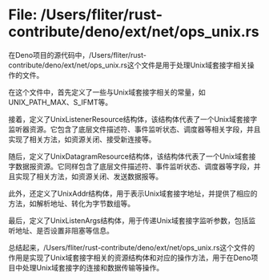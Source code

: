 # File: /Users/fliter/rust-contribute/deno/ext/net/ops_unix.rs

在Deno项目的源代码中，/Users/fliter/rust-contribute/deno/ext/net/ops_unix.rs这个文件是用于处理Unix域套接字相关操作的文件。

在这个文件中，首先定义了一些与Unix域套接字相关的常量，如UNIX_PATH_MAX、S_IFMT等。

接着，定义了UnixListenerResource结构体，该结构体代表了一个Unix域套接字监听器资源。它包含了底层文件描述符、事件监听状态、调度器等相关字段，并且实现了相关方法，如资源关闭、接受新连接等。

随后，定义了UnixDatagramResource结构体，该结构体代表了一个Unix域套接字数据报资源。它同样包含了底层文件描述符、事件监听状态、调度器等字段，并且实现了相关方法，如资源关闭、发送数据报等。

此外，还定义了UnixAddr结构体，用于表示Unix域套接字地址，并提供了相应的方法，如解析地址、转化为字节数组等。

最后，定义了UnixListenArgs结构体，用于传递Unix域套接字监听参数，包括监听地址、是否设置非阻塞等信息。

总结起来，/Users/fliter/rust-contribute/deno/ext/net/ops_unix.rs这个文件的作用是实现了Unix域套接字相关的资源结构体和对应的操作方法，用于在Deno项目中处理Unix域套接字的连接和数据传输等操作。

